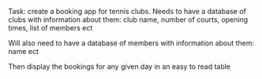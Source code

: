 Task: create a booking app for tennis clubs. Needs to have a database of clubs with information about them: club name, number of courts, opening times, list of members ect

Will also need to have a database of members with information about them: name ect

Then display the bookings for any given day in an easy to read table